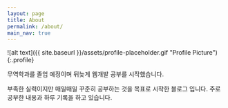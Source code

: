 ```yaml
---
layout: page
title: About
permalink: /about/
main_nav: true
---
```


![alt text]({{ site.baseurl }}/assets/profile-placeholder.gif "Profile Picture"){:.profile}

무역학과를 졸업 예정이며 뒤늦게 웹개발 공부를 시작했습니다.

부족한 실력이지만 매일매일 꾸준히 공부하는 것을 목표로 시작한 블로그 입니다.
주로 공부한 내용과 하루 기록을 하고 있습니다. 